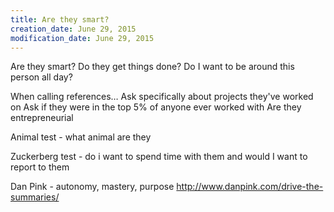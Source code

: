 ```yaml
---
title: Are they smart?
creation_date: June 29, 2015
modification_date: June 29, 2015
---
```



Are they smart? 
Do they get things done? 
Do I want to be around this person all day?

When calling references…
Ask specifically about projects they've worked on 
Ask if they were in the top 5% of anyone ever worked with 
Are they entrepreneurial

Animal test - what animal are they

Zuckerberg test - do i want to spend time with them and would I want to report to them 

Dan Pink - autonomy, mastery, purpose 
http://www.danpink.com/drive-the-summaries/

